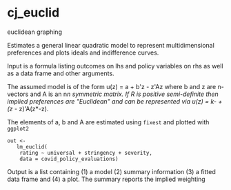# cj_euclid
euclidean graphing


Estimates a general linear quadratic model to represent multidimensional preferences and plots ideals and indifference curves.

Input is a formula listing outcomes on lhs and policy variables on rhs as well as a data frame and other arguments.

The assumed model is of the form u(z) = a + b'z - z'Az  where b and z are n-vectors and A is an n*n symmetric matrix. If R is positive semi-definite then implied preferences 
are "Euclidean" and can be represented via u(z) = k- +(z* - z)'A(z*-z).

The elements of a, b and A are estimated using `fixest` and plotted with `ggplot2`

```
out <-
   lm_euclid(
    rating ~ universal + stringency + severity,
    data = covid_policy_evaluations)
```

Output is a list containing (1) a model (2) summary information (3) a fitted data frame and (4) a plot. The summary reports the implied weighting 
